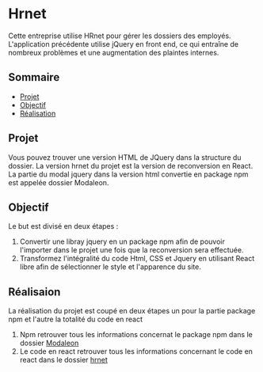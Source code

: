 # Hrnet  
Cette entreprise utilise HRnet pour gérer les dossiers des employés. L'application précédente utilise jQuery en front end, ce qui entraîne de nombreux problèmes et une augmentation des plaintes internes.

## Sommaire
- [Projet](#projet)
- [Objectif](#objectif)
- [Réalisation](#Réalisation)

## Projet
Vous pouvez trouver une version HTML de JQuery dans la structure du dossier.
La version hrnet du projet est la version de reconversion en React.
La partie du modal jquery dans la version html convertie en package npm est appelée dossier Modaleon.

## Objectif
Le but est divisé en deux étapes :
1. Convertir une libray jquery en un package npm afin de pouvoir l'importer dans le projet une fois que la reconversion sera effectuée.
2. Transformez l'intégralité du code Html, CSS et Jquery en utilisant React libre afin de sélectionner le style et l'apparence du site. 

## Réalisaion
La réalisation du projet est coupé en deux étapes un pour la partie package npm et l'autre la totalité du code en react 
1. Npm retrouver tous les informations concernat le package npm dans le dossier [Modaleon](./Modaleon/README.md)
2. Le code en react retrouver tous les informations concernant le code en react dans le dossier [hrnet](./hrnet/README.md)

